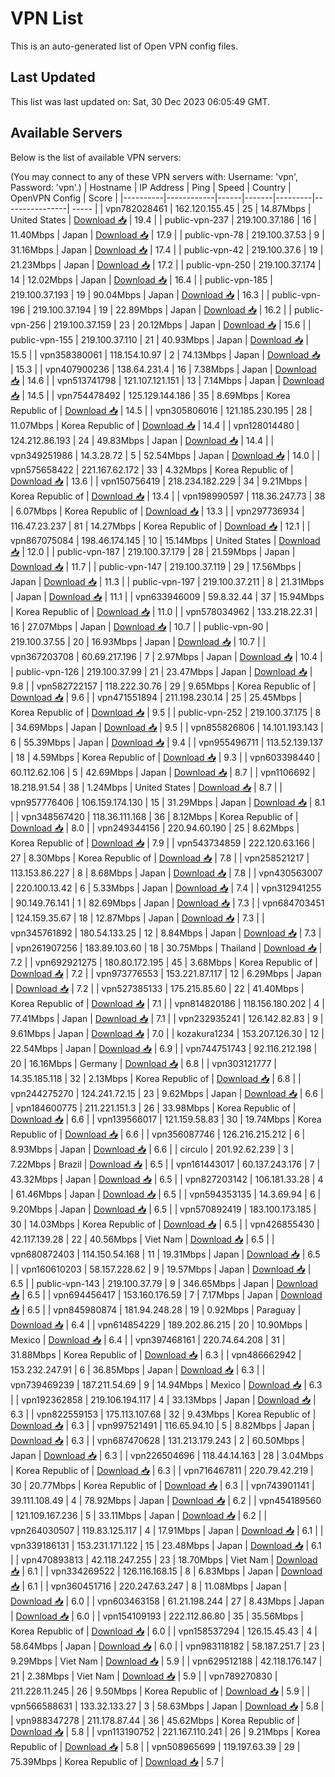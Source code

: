 # VPN List

This is an auto-generated list of Open VPN config files.

## Last Updated

This list was last updated on: Sat, 30 Dec 2023 06:05:49 GMT.

## Available Servers

Below is the list of available VPN servers:

(You may connect to any of these VPN servers with: Username: 'vpn', Password: 'vpn'.)
| Hostname | IP Address | Ping | Speed | Country | OpenVPN Config | Score |
|----------|------------|------|-------|---------|----------------| ----- |
| vpn782028461 | 162.120.155.45 | 25 | 14.87Mbps | United States | [Download 📥](./configs/server_0_US.ovpn) | 19.4 |
| public-vpn-237 | 219.100.37.186 | 16 | 11.40Mbps | Japan | [Download 📥](./configs/server_1_JP.ovpn) | 17.9 |
| public-vpn-78 | 219.100.37.53 | 9 | 31.16Mbps | Japan | [Download 📥](./configs/server_2_JP.ovpn) | 17.4 |
| public-vpn-42 | 219.100.37.6 | 19 | 21.23Mbps | Japan | [Download 📥](./configs/server_3_JP.ovpn) | 17.2 |
| public-vpn-250 | 219.100.37.174 | 14 | 12.02Mbps | Japan | [Download 📥](./configs/server_4_JP.ovpn) | 16.4 |
| public-vpn-185 | 219.100.37.193 | 19 | 90.04Mbps | Japan | [Download 📥](./configs/server_5_JP.ovpn) | 16.3 |
| public-vpn-196 | 219.100.37.194 | 19 | 22.89Mbps | Japan | [Download 📥](./configs/server_6_JP.ovpn) | 16.2 |
| public-vpn-256 | 219.100.37.159 | 23 | 20.12Mbps | Japan | [Download 📥](./configs/server_7_JP.ovpn) | 15.6 |
| public-vpn-155 | 219.100.37.110 | 21 | 40.93Mbps | Japan | [Download 📥](./configs/server_8_JP.ovpn) | 15.5 |
| vpn358380061 | 118.154.10.97 | 2 | 74.13Mbps | Japan | [Download 📥](./configs/server_9_JP.ovpn) | 15.3 |
| vpn407900236 | 138.64.231.4 | 16 | 7.38Mbps | Japan | [Download 📥](./configs/server_10_JP.ovpn) | 14.6 |
| vpn513741798 | 121.107.121.151 | 13 | 7.14Mbps | Japan | [Download 📥](./configs/server_11_JP.ovpn) | 14.5 |
| vpn754478492 | 125.129.144.186 | 35 | 8.69Mbps | Korea Republic of | [Download 📥](./configs/server_12_KR.ovpn) | 14.5 |
| vpn305806016 | 121.185.230.195 | 28 | 11.07Mbps | Korea Republic of | [Download 📥](./configs/server_13_KR.ovpn) | 14.4 |
| vpn128014480 | 124.212.86.193 | 24 | 49.83Mbps | Japan | [Download 📥](./configs/server_14_JP.ovpn) | 14.4 |
| vpn349251986 | 14.3.28.72 | 5 | 52.54Mbps | Japan | [Download 📥](./configs/server_15_JP.ovpn) | 14.0 |
| vpn575658422 | 221.167.62.172 | 33 | 4.32Mbps | Korea Republic of | [Download 📥](./configs/server_16_KR.ovpn) | 13.6 |
| vpn150756419 | 218.234.182.229 | 34 | 9.21Mbps | Korea Republic of | [Download 📥](./configs/server_17_KR.ovpn) | 13.4 |
| vpn198990597 | 118.36.247.73 | 38 | 6.07Mbps | Korea Republic of | [Download 📥](./configs/server_18_KR.ovpn) | 13.3 |
| vpn297736934 | 116.47.23.237 | 81 | 14.27Mbps | Korea Republic of | [Download 📥](./configs/server_19_KR.ovpn) | 12.1 |
| vpn867075084 | 198.46.174.145 | 10 | 15.14Mbps | United States | [Download 📥](./configs/server_20_US.ovpn) | 12.0 |
| public-vpn-187 | 219.100.37.179 | 28 | 21.59Mbps | Japan | [Download 📥](./configs/server_21_JP.ovpn) | 11.7 |
| public-vpn-147 | 219.100.37.119 | 29 | 17.56Mbps | Japan | [Download 📥](./configs/server_22_JP.ovpn) | 11.3 |
| public-vpn-197 | 219.100.37.211 | 8 | 21.31Mbps | Japan | [Download 📥](./configs/server_23_JP.ovpn) | 11.1 |
| vpn633946009 | 59.8.32.44 | 37 | 15.94Mbps | Korea Republic of | [Download 📥](./configs/server_24_KR.ovpn) | 11.0 |
| vpn578034962 | 133.218.22.31 | 16 | 27.07Mbps | Japan | [Download 📥](./configs/server_25_JP.ovpn) | 10.7 |
| public-vpn-90 | 219.100.37.55 | 20 | 16.93Mbps | Japan | [Download 📥](./configs/server_26_JP.ovpn) | 10.7 |
| vpn367203708 | 60.69.217.196 | 7 | 2.97Mbps | Japan | [Download 📥](./configs/server_27_JP.ovpn) | 10.4 |
| public-vpn-126 | 219.100.37.99 | 21 | 23.47Mbps | Japan | [Download 📥](./configs/server_28_JP.ovpn) | 9.8 |
| vpn582722157 | 118.222.30.76 | 29 | 9.65Mbps | Korea Republic of | [Download 📥](./configs/server_29_KR.ovpn) | 9.6 |
| vpn471551894 | 211.198.230.14 | 25 | 25.45Mbps | Korea Republic of | [Download 📥](./configs/server_30_KR.ovpn) | 9.5 |
| public-vpn-252 | 219.100.37.175 | 8 | 34.69Mbps | Japan | [Download 📥](./configs/server_31_JP.ovpn) | 9.5 |
| vpn855826806 | 14.101.193.143 | 6 | 55.39Mbps | Japan | [Download 📥](./configs/server_32_JP.ovpn) | 9.4 |
| vpn955496711 | 113.52.139.137 | 18 | 4.59Mbps | Korea Republic of | [Download 📥](./configs/server_33_KR.ovpn) | 9.3 |
| vpn603398440 | 60.112.62.106 | 5 | 42.69Mbps | Japan | [Download 📥](./configs/server_34_JP.ovpn) | 8.7 |
| vpn1106692 | 18.218.91.54 | 38 | 1.24Mbps | United States | [Download 📥](./configs/server_35_US.ovpn) | 8.7 |
| vpn957776406 | 106.159.174.130 | 15 | 31.29Mbps | Japan | [Download 📥](./configs/server_36_JP.ovpn) | 8.1 |
| vpn348567420 | 118.36.111.168 | 36 | 8.12Mbps | Korea Republic of | [Download 📥](./configs/server_37_KR.ovpn) | 8.0 |
| vpn249344156 | 220.94.60.190 | 25 | 8.62Mbps | Korea Republic of | [Download 📥](./configs/server_38_KR.ovpn) | 7.9 |
| vpn543734859 | 222.120.63.166 | 27 | 8.30Mbps | Korea Republic of | [Download 📥](./configs/server_39_KR.ovpn) | 7.8 |
| vpn258521217 | 113.153.86.227 | 8 | 8.68Mbps | Japan | [Download 📥](./configs/server_40_JP.ovpn) | 7.8 |
| vpn430563007 | 220.100.13.42 | 6 | 5.33Mbps | Japan | [Download 📥](./configs/server_41_JP.ovpn) | 7.4 |
| vpn312941255 | 90.149.76.141 | 1 | 82.69Mbps | Japan | [Download 📥](./configs/server_42_JP.ovpn) | 7.3 |
| vpn684703451 | 124.159.35.67 | 18 | 12.87Mbps | Japan | [Download 📥](./configs/server_43_JP.ovpn) | 7.3 |
| vpn345761892 | 180.54.133.25 | 12 | 8.84Mbps | Japan | [Download 📥](./configs/server_44_JP.ovpn) | 7.3 |
| vpn261907256 | 183.89.103.60 | 18 | 30.75Mbps | Thailand | [Download 📥](./configs/server_45_TH.ovpn) | 7.2 |
| vpn692921275 | 180.80.172.195 | 45 | 3.68Mbps | Korea Republic of | [Download 📥](./configs/server_46_KR.ovpn) | 7.2 |
| vpn973776553 | 153.221.87.117 | 12 | 6.29Mbps | Japan | [Download 📥](./configs/server_47_JP.ovpn) | 7.2 |
| vpn527385133 | 175.215.85.60 | 22 | 41.40Mbps | Korea Republic of | [Download 📥](./configs/server_48_KR.ovpn) | 7.1 |
| vpn814820186 | 118.156.180.202 | 4 | 77.41Mbps | Japan | [Download 📥](./configs/server_49_JP.ovpn) | 7.1 |
| vpn232935241 | 126.142.82.83 | 9 | 9.61Mbps | Japan | [Download 📥](./configs/server_50_JP.ovpn) | 7.0 |
| kozakura1234 | 153.207.126.30 | 12 | 22.54Mbps | Japan | [Download 📥](./configs/server_51_JP.ovpn) | 6.9 |
| vpn744751743 | 92.116.212.198 | 20 | 16.16Mbps | Germany | [Download 📥](./configs/server_52_DE.ovpn) | 6.8 |
| vpn303121777 | 14.35.185.118 | 32 | 2.13Mbps | Korea Republic of | [Download 📥](./configs/server_53_KR.ovpn) | 6.8 |
| vpn244275270 | 124.241.72.15 | 23 | 9.62Mbps | Japan | [Download 📥](./configs/server_54_JP.ovpn) | 6.6 |
| vpn184600775 | 211.221.151.3 | 26 | 33.98Mbps | Korea Republic of | [Download 📥](./configs/server_55_KR.ovpn) | 6.6 |
| vpn139566017 | 121.159.58.83 | 30 | 19.74Mbps | Korea Republic of | [Download 📥](./configs/server_56_KR.ovpn) | 6.6 |
| vpn356087746 | 126.216.215.212 | 6 | 8.93Mbps | Japan | [Download 📥](./configs/server_57_JP.ovpn) | 6.6 |
| circulo | 201.92.62.239 | 3 | 7.22Mbps | Brazil | [Download 📥](./configs/server_58_BR.ovpn) | 6.5 |
| vpn161443017 | 60.137.243.176 | 7 | 43.32Mbps | Japan | [Download 📥](./configs/server_59_JP.ovpn) | 6.5 |
| vpn827203142 | 106.181.33.28 | 4 | 61.46Mbps | Japan | [Download 📥](./configs/server_60_JP.ovpn) | 6.5 |
| vpn594353135 | 14.3.69.94 | 6 | 9.20Mbps | Japan | [Download 📥](./configs/server_61_JP.ovpn) | 6.5 |
| vpn570892419 | 183.100.173.185 | 30 | 14.03Mbps | Korea Republic of | [Download 📥](./configs/server_62_KR.ovpn) | 6.5 |
| vpn426855430 | 42.117.139.28 | 22 | 40.56Mbps | Viet Nam | [Download 📥](./configs/server_63_VN.ovpn) | 6.5 |
| vpn680872403 | 114.150.54.168 | 11 | 19.31Mbps | Japan | [Download 📥](./configs/server_64_JP.ovpn) | 6.5 |
| vpn160610203 | 58.157.228.62 | 9 | 19.57Mbps | Japan | [Download 📥](./configs/server_65_JP.ovpn) | 6.5 |
| public-vpn-143 | 219.100.37.79 | 9 | 346.65Mbps | Japan | [Download 📥](./configs/server_66_JP.ovpn) | 6.5 |
| vpn694456417 | 153.160.176.59 | 7 | 7.17Mbps | Japan | [Download 📥](./configs/server_67_JP.ovpn) | 6.5 |
| vpn845980874 | 181.94.248.28 | 19 | 0.92Mbps | Paraguay | [Download 📥](./configs/server_68_PY.ovpn) | 6.4 |
| vpn614854229 | 189.202.86.215 | 20 | 10.90Mbps | Mexico | [Download 📥](./configs/server_69_MX.ovpn) | 6.4 |
| vpn397468161 | 220.74.64.208 | 31 | 31.88Mbps | Korea Republic of | [Download 📥](./configs/server_70_KR.ovpn) | 6.3 |
| vpn486662942 | 153.232.247.91 | 6 | 36.85Mbps | Japan | [Download 📥](./configs/server_71_JP.ovpn) | 6.3 |
| vpn739469239 | 187.211.54.69 | 9 | 14.94Mbps | Mexico | [Download 📥](./configs/server_72_MX.ovpn) | 6.3 |
| vpn192362858 | 219.106.194.117 | 4 | 33.13Mbps | Japan | [Download 📥](./configs/server_73_JP.ovpn) | 6.3 |
| vpn822559153 | 175.113.107.68 | 32 | 9.43Mbps | Korea Republic of | [Download 📥](./configs/server_74_KR.ovpn) | 6.3 |
| vpn997521491 | 116.65.94.10 | 5 | 8.82Mbps | Japan | [Download 📥](./configs/server_75_JP.ovpn) | 6.3 |
| vpn687470628 | 131.213.179.243 | 2 | 60.50Mbps | Japan | [Download 📥](./configs/server_76_JP.ovpn) | 6.3 |
| vpn226504696 | 118.44.14.163 | 28 | 3.04Mbps | Korea Republic of | [Download 📥](./configs/server_77_KR.ovpn) | 6.3 |
| vpn716467811 | 220.79.42.219 | 30 | 20.77Mbps | Korea Republic of | [Download 📥](./configs/server_78_KR.ovpn) | 6.3 |
| vpn743901141 | 39.111.108.49 | 4 | 78.92Mbps | Japan | [Download 📥](./configs/server_79_JP.ovpn) | 6.2 |
| vpn454189560 | 121.109.167.236 | 5 | 33.11Mbps | Japan | [Download 📥](./configs/server_80_JP.ovpn) | 6.2 |
| vpn264030507 | 119.83.125.117 | 4 | 17.91Mbps | Japan | [Download 📥](./configs/server_81_JP.ovpn) | 6.1 |
| vpn339186131 | 153.231.171.122 | 15 | 23.48Mbps | Japan | [Download 📥](./configs/server_82_JP.ovpn) | 6.1 |
| vpn470893813 | 42.118.247.255 | 23 | 18.70Mbps | Viet Nam | [Download 📥](./configs/server_83_VN.ovpn) | 6.1 |
| vpn334269522 | 126.116.168.15 | 8 | 6.83Mbps | Japan | [Download 📥](./configs/server_84_JP.ovpn) | 6.1 |
| vpn360451716 | 220.247.63.247 | 8 | 11.08Mbps | Japan | [Download 📥](./configs/server_85_JP.ovpn) | 6.0 |
| vpn603463158 | 61.21.198.244 | 27 | 8.43Mbps | Japan | [Download 📥](./configs/server_86_JP.ovpn) | 6.0 |
| vpn154109193 | 222.112.86.80 | 35 | 35.56Mbps | Korea Republic of | [Download 📥](./configs/server_87_KR.ovpn) | 6.0 |
| vpn158537294 | 126.15.45.43 | 4 | 58.64Mbps | Japan | [Download 📥](./configs/server_88_JP.ovpn) | 6.0 |
| vpn983118182 | 58.187.251.7 | 23 | 9.29Mbps | Viet Nam | [Download 📥](./configs/server_89_VN.ovpn) | 5.9 |
| vpn629512188 | 42.118.176.147 | 21 | 2.38Mbps | Viet Nam | [Download 📥](./configs/server_90_VN.ovpn) | 5.9 |
| vpn789270830 | 211.228.11.245 | 26 | 9.50Mbps | Korea Republic of | [Download 📥](./configs/server_91_KR.ovpn) | 5.9 |
| vpn566588631 | 133.32.133.27 | 3 | 58.63Mbps | Japan | [Download 📥](./configs/server_92_JP.ovpn) | 5.8 |
| vpn988347278 | 211.178.87.44 | 36 | 45.62Mbps | Korea Republic of | [Download 📥](./configs/server_93_KR.ovpn) | 5.8 |
| vpn113190752 | 221.167.110.241 | 26 | 9.21Mbps | Korea Republic of | [Download 📥](./configs/server_94_KR.ovpn) | 5.8 |
| vpn508965699 | 119.197.63.39 | 29 | 75.39Mbps | Korea Republic of | [Download 📥](./configs/server_95_KR.ovpn) | 5.7 |
